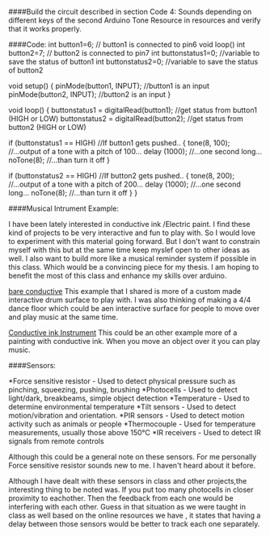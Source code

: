 ####Build the circuit described in section Code 4: Sounds depending on different keys of the second Arduino Tone 
Resource in resources and verify that it works properly.

####Code:
int button1=6; // button1 is connected to pin6 void loop()
int button2=7; // button2 is connected to pin7
int buttonstatus1=0; //variable to save the status of button1
int buttonstatus2=0; //variable to save the status of button2

void setup()
{
pinMode(button1, INPUT); //button1 is an input
pinMode(button2, INPUT); //button2 is an input
}

void loop()
{
buttonstatus1 = digitalRead(button1); //get status from button1 (HIGH or LOW)
buttonstatus2 = digitalRead(button2); //get status from button2 (HIGH or LOW)

if (buttonstatus1 == HIGH) //If button1 gets pushed..
{
tone(8, 100); //...output of a tone with a pitch of 100...
delay (1000); //...one second long...
noTone(8); //...than turn it off
}

if (buttonstatus2 == HIGH) //If button2 gets pushed..
{
tone(8, 200); //...output of a tone with a pitch of 200...
delay (1000); //...one second long...
noTone(8); //...than turn it off
}
}

####Musical Intrument Example:

I have been lately interested in conductive ink /Electric paint. I find these 
kind of projects to be very interactive and fun to play with. So I would love to experiment with this material going forward.
But I don't want to constrain myself with this but at the same time keep myslef open to other ideas as well.
I also want to build more like a musical reminder system if possible in this class.
Which would be a convincing piece for my thesis. I am hoping to benefit the most of this class and enhance my skills over arduino.

[bare conductive](https://www.crowdsupply.com/bare-conductive/bare-conductive)
This example that I shared is more of a custom made interactive drum surface to play with.
I was also thinking of making a 4/4 dance floor which could be aen interactive surface for people to move over and play music 
at the same time.

[Conductive ink Instrument](http://cargocollective.com/carolacintron/instrument-o-02-2013-Conductive-ink-wood-and-electronic-components-8)
This could be an other example more of a painting with conductive ink. When you move an object over it you can play music.

####Sensors:

*Force sensitive resistor - Used to detect physical pressure such as pinching, squeezing, pushing, brushing
*Photocells - Used to detect light/dark, breakbeams, simple object detection
*Temperature - Used to determine environmental temperature
*Tilt sensors - Used to detect motion/vibration and orientation.
*PIR sensors - Used to detect motion activity such as animals or people
*Thermocouple - Used for temperature measurements, usually those above 150°C
*IR receivers - Used to detect IR signals from remote controls

Although this could be a general note on these sensors. For me personally Force sensitive resistor sounds new to me.
I haven't heard about it before. 
 
Although I have dealt with these sensors in class and other projects,the interesting thing to be noted was.
If you put too many photocells in closer proximity to eachother. Then the feedback from each one would be interfering with each 
other. Guess in that situation as we were taught in class as well based on the online resources we have , it states that having 
a delay between those sensors would be better to track each one separately.
